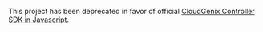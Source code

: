This project has been deprecated in favor of official [CloudGenix Controller SDK in Javascript](https://github.com/CloudGenix/sdk-nodejs).
